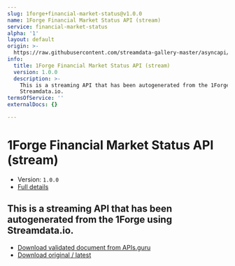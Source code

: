 ```yaml
---
slug: 1forge+financial-market-status@v1.0.0
name: 1Forge Financial Market Status API (stream)
service: financial-market-status
alpha: '1'
layout: default
origin: >-
  https://raw.githubusercontent.com/streamdata-gallery-master/asyncapi/master/_listings/1forge/1forge-financial-market-status-api-stream-async.md
info:
  title: 1Forge Financial Market Status API (stream)
  version: 1.0.0
  description: >-
    This is a streaming API that has been autogenerated from the 1Forge using
    Streamdata.io.
termsOfService: ''
externalDocs: {}

---
```

# 1Forge Financial Market Status API (stream)

* Version: `1.0.0`
* [Full details](../html/1forge+financial-market-status@v1.0.0.html)



## This is a streaming API that has been autogenerated from the 1Forge using Streamdata.io.



* [Download validated document from APIs.guru](https://raw.githubusercontent.com/APIs-guru/asyncapi-directory/master/docs/APIs/1forge%2Bfinancial-market-status%40v1.0.0.yaml)
* [Download original / latest](https://raw.githubusercontent.com/streamdata-gallery-master/asyncapi/master/_listings/1forge/1forge-financial-market-status-api-stream-async.md)

<script type="application/ld+json">
{
  "@context": "http://schema.org/",
  "@type": "WebAPI",
  "description": "This is a streaming API that has been autogenerated from the 1Forge using Streamdata.io.",
  "documentation": "",

  "name": "1Forge Financial Market Status API (stream)"
}
</script>
